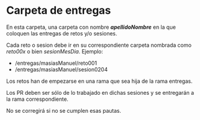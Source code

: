 # Carpeta de entregas

En esta carpeta, una carpeta con nombre ***apellidoNombre*** en la que coloquen las entregas de retos y/o sesiones.

Cada reto o sesion debe ir en su correspondiente carpeta nombrada como *reto00x* o bien *sesionMesDia*. Ejemplo:

- /entregas/masiasManuel/reto001
- /entregas/masiasManuel/sesion0204

Los retos han de empezarse en una rama que sea hija de la rama entregas.

Los PR deben ser sólo de lo trabajado en dichas sesiones y se entregarán a la rama correspondiente.

No se corregirá si no se cumplen esas pautas.
